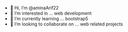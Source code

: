 - 👋 Hi, I’m @aminaArif22
- 👀 I’m interested in ... web development
- 🌱 I’m currently learning ... bootstrap5
- 💞️ I’m looking to collaborate on ... web related projects

<!---
aminaArif22/aminaArif22 is a ✨ special ✨ repository because its `README.md` (this file) appears on your GitHub profile.
You can click the Preview link to take a look at your changes.
--->
